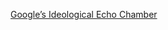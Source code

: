 [Google’s Ideological Echo Chamber](https://web.archive.org/web/20210630104013/https://s3.documentcloud.org/documents/3914586/Googles-Ideological-Echo-Chamber.pdf)

